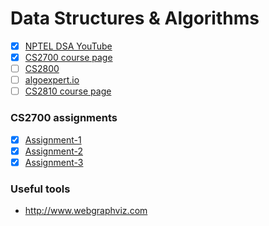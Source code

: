 # Data Structures & Algorithms

* [x] [NPTEL DSA YouTube](https://www.youtube.com/playlist?app=desktop&list=PLyqSpQzTE6M_Fu6l8irVwXkUyC9Gwqr6_)
* [x] [CS2700 course page](https://www.cse.iitm.ac.in/~rupesh/teaching/pds/aug21/)
* [ ] [CS2800](http://www.cse.iitm.ac.in/~shwetaag/CS2800-22.htm)
* [ ] [algoexpert.io](https://www.algoexpert.io/product)
* [ ] [CS2810 course page](https://www.cse.iitm.ac.in/~rupesh/teaching/ooaia/jan20/)

### CS2700 assignments

* [x] [Assignment-1](https://www.hackerrank.com/contests/pds-assignment1/challenges/matrix-using-linked-list)
* [x] [Assignment-2](https://www.hackerrank.com/contests/binary-tree-opeartions/challenges/binary-tree-opeartions/problem)
* [x] [Assignment-3](https://www.hackerrank.com/contests/cs2700-assignment-03/challenges/cs2700-a03/problem)

### Useful tools

* http://www.webgraphviz.com
